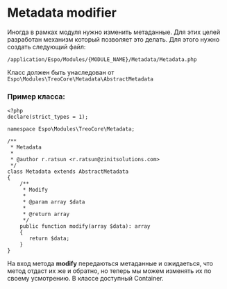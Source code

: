 # Metadata modifier #
Иногда в рамках модуля нужно изменить метаданные. Для этих целей разработан механизм который позволяет это делать. Для этого нужно создать следующий файл:
```
/application/Espo/Modules/{MODULE_NAME}/Metadata/Metadata.php
```
Класс должен быть унаследован от `Espo\Modules\TreoCore\Metadata\AbstractMetadata`

### Пример класса: ###
```
<?php
declare(strict_types = 1);

namespace Espo\Modules\TreoCore\Metadata;

/**
 * Metadata
 *
 * @author r.ratsun <r.ratsun@zinitsolutions.com>
 */
class Metadata extends AbstractMetadata
{
    /**
     * Modify
     *
     * @param array $data
     *
     * @return array
     */
    public function modify(array $data): array
    {
       return $data;
    }
}

```
На вход метода **modify** передаються метаданные и ожидаеться, что метод отдаст их же и обратно, но теперь мы можем изменять их по своему усмотрению. В классе доступный Container.